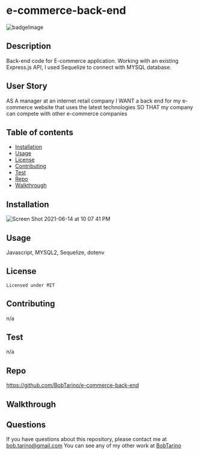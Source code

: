 # e-commerce-back-end
![badgeImage](https://img.shields.io/badge/license-MIT-blue)
## Description
Back-end code for E-commerce application. Working with an existing Express.js API, I used Sequelize to connect with MYSQL database.  
## User Story 
AS A manager at an internet retail company
I WANT a back end for my e-commerce website that uses the latest technologies
SO THAT my company can compete with other e-commerce companies
## Table of contents
* [Installation](#installation)
* [Usage](#usage)
* [License](#license)
* [Contributing](#contributing)
* [Test](#test)
* [Repo](#repo)
* [Walkthrough](#walkthrough)

## Installation
![Screen Shot 2021-06-14 at 10 07 41 PM](https://user-images.githubusercontent.com/79377937/121987836-e1921800-cd5e-11eb-9f6d-1577bc55034b.png)


## Usage
Javascript, MYSQL2, Sequelize, dotenv
## License
    Licensed under MIT
## Contributing
n/a
## Test
n/a
## Repo
https://github.com/BobTarino/e-commerce-back-end
## Walkthrough


## Questions
If you have questions about this repository, please contact me at bob.tarino@gmail.com
You can see any of my other work at [BobTarino](https://github.com/BobTarino/)
